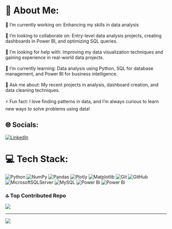 

# 💫 About Me:
🔭 I’m currently working on: Enhancing my skills in data analysis<br><br>👯 I’m looking to collaborate on: Entry-level data analysis projects, creating dashboards in Power BI, and optimizing SQL queries.<br><br>🤝 I’m looking for help with: Improving my data visualization techniques and gaining experience in real-world data projects.<br><br>🌱 I’m currently learning: Data analysis using Python, SQL for database management, and Power BI for business intelligence.<br><br>💬 Ask me about: My recent projects in analysis, dashboard creation, and data cleaning techniques.<br><br>⚡ Fun fact: I love finding patterns in data, and I’m always curious to learn new ways to solve problems using data!


## 🌐 Socials:
[![LinkedIn](https://img.shields.io/badge/LinkedIn-%230077B5.svg?logo=linkedin&logoColor=white)](https://linkedin.com/in/satyamgautam/) 

# 💻 Tech Stack:
![Python](https://img.shields.io/badge/python-3670A0?style=for-the-badge&logo=python&logoColor=ffdd54) ![NumPy](https://img.shields.io/badge/numpy-%23013243.svg?style=for-the-badge&logo=numpy&logoColor=white) ![Pandas](https://img.shields.io/badge/pandas-%23150458.svg?style=for-the-badge&logo=pandas&logoColor=white) ![Plotly](https://img.shields.io/badge/Plotly-%233F4F75.svg?style=for-the-badge&logo=plotly&logoColor=white) ![Matplotlib](https://img.shields.io/badge/Matplotlib-%23ffffff.svg?style=for-the-badge&logo=Matplotlib&logoColor=black) ![Git](https://img.shields.io/badge/git-%23F05033.svg?style=for-the-badge&logo=git&logoColor=white) ![GitHub](https://img.shields.io/badge/github-%23121011.svg?style=for-the-badge&logo=github&logoColor=white) ![MicrosoftSQLServer](https://img.shields.io/badge/Microsoft%20SQL%20Server-CC2927?style=for-the-badge&logo=microsoft%20sql%20server&logoColor=white) ![MySQL](https://img.shields.io/badge/mysql-4479A1.svg?style=for-the-badge&logo=mysql&logoColor=white) ![Power Bi](https://img.shields.io/badge/power_bi-F2C811?style=for-the-badge&logo=powerbi&logoColor=black) ![Power Bi](https://img.shields.io/badge/power_bi-F2C811?style=for-the-badge&logo=powerbi&logoColor=black)


### 🔝 Top Contributed Repo
![](https://github-contributor-stats.vercel.app/api?username=Satyam18g&limit=5&theme=dark&combine_all_yearly_contributions=true)

---
[![](https://visitcount.itsvg.in/api?id=Satyam18g&icon=1&color=0)](https://visitcount.itsvg.in)

<!-- Proudly created with GPRM ( https://gprm.itsvg.in ) -->
